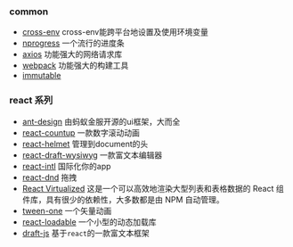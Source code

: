 ### common

- [cross-env](https://github.com/kentcdodds/cross-env) cross-env能跨平台地设置及使用环境变量
- [nprogress](https://github.com/rstacruz/nprogress)  一个流行的进度条
- [axios](https://github.com/axios/axios) 功能强大的网络请求库
- [webpack](https://github.com/webpack/webpack) 功能强大的构建工具
- [immutable](https://github.com/facebook/immutable-js) 

### react 系列

- [ant-design](https://github.com/ant-design/ant-design)  由蚂蚁金服开源的ui框架，大而全
- [react-countup](https://github.com/glennreyes/react-countup)  一款数字滚动动画
- [react-helmet](https://github.com/nfl/react-helmet) 管理到document的头
- [react-draft-wysiwyg](https://github.com/jpuri/react-draft-wysiwyg) 一款富文本编辑器
- [react-intl](https://github.com/yahoo/react-intl) 国际化你的app
- [react-dnd](https://github.com/react-dnd/react-dnd) 拖拽
- [React Virtualized](https://github.com/bvaughn/react-virtualized) 这是一个可以高效地渲染大型列表和表格数据的 React 组件库，具有很少的依赖性，大多数都是由 NPM 自动管理。
- [tween-one](https://github.com/react-component/tween-one) 一个矢量动画
- [react-loadable](https://github.com/jamiebuilds/react-loadable) 一个小型的动态加载库
- [draft-js](https://github.com/facebook/draft-js) 基于`react`的一款富文本框架
